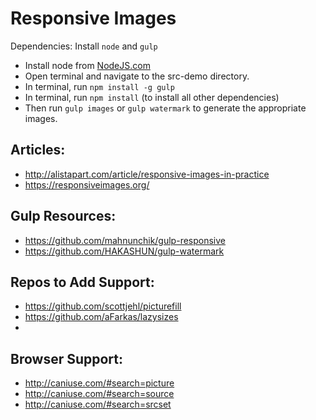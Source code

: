 # Responsive Images

Dependencies: Install `node` and `gulp`

- Install node from [NodeJS.com](https://nodejs.org/en/)
- Open terminal and navigate to the src-demo directory.
- In terminal, run `npm install -g gulp`
- In terminal, run `npm install` (to install all other dependencies)
- Then run `gulp images` or `gulp watermark` to generate the appropriate images.


## Articles:
- http://alistapart.com/article/responsive-images-in-practice
- https://responsiveimages.org/


## Gulp Resources:
- https://github.com/mahnunchik/gulp-responsive
- https://github.com/HAKASHUN/gulp-watermark


## Repos to Add Support:
- https://github.com/scottjehl/picturefill
- https://github.com/aFarkas/lazysizes
- 

## Browser Support:
- http://caniuse.com/#search=picture
- http://caniuse.com/#search=source
- http://caniuse.com/#search=srcset
